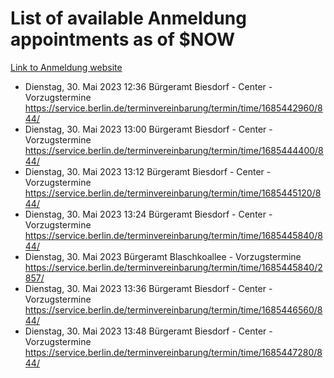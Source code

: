 # List of available Anmeldung appointments as of $NOW
[Link to Anmeldung website](https://service.berlin.de/terminvereinbarung/termin/tag.php?termin=1&anliegen[]=120686&dienstleisterlist=122210,122217,327316,122219,327312,122227,327314,122231,327346,122243,327348,122254,122252,329742,122260,329745,122262,329748,122271,327278,122273,327274,122277,327276,330436,122280,327294,122282,327290,122284,327292,122291,327270,122285,327266,122286,327264,122296,327268,150230,329760,122297,327286,122294,327284,122312,329763,122314,329775,122304,327330,122311,327334,122309,327332,317869,122281,327352,122279,329772,122283,122276,327324,122274,327326,122267,329766,122246,327318,122251,327320,122257,327322,122208,327298,122226,327300&herkunft=http%3A%2F%2Fservice.berlin.de%2Fdienstleistung%2F120686%2F)
- Dienstag, 30. Mai 2023 12:36 Bürgeramt Biesdorf - Center - Vorzugstermine https://service.berlin.de/terminvereinbarung/termin/time/1685442960/844/
- Dienstag, 30. Mai 2023 13:00 Bürgeramt Biesdorf - Center - Vorzugstermine https://service.berlin.de/terminvereinbarung/termin/time/1685444400/844/
- Dienstag, 30. Mai 2023 13:12 Bürgeramt Biesdorf - Center - Vorzugstermine https://service.berlin.de/terminvereinbarung/termin/time/1685445120/844/
- Dienstag, 30. Mai 2023 13:24 Bürgeramt Biesdorf - Center - Vorzugstermine https://service.berlin.de/terminvereinbarung/termin/time/1685445840/844/
- Dienstag, 30. Mai 2023  Bürgeramt Blaschkoallee - Vorzugstermine https://service.berlin.de/terminvereinbarung/termin/time/1685445840/2857/
- Dienstag, 30. Mai 2023 13:36 Bürgeramt Biesdorf - Center - Vorzugstermine https://service.berlin.de/terminvereinbarung/termin/time/1685446560/844/
- Dienstag, 30. Mai 2023 13:48 Bürgeramt Biesdorf - Center - Vorzugstermine https://service.berlin.de/terminvereinbarung/termin/time/1685447280/844/
